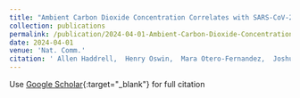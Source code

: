 ```yaml
---
title: "Ambient Carbon Dioxide Concentration Correlates with SARS-CoV-2 Aerostability and Infection Risk"
collection: publications
permalink: /publication/2024-04-01-Ambient-Carbon-Dioxide-Concentration-Correlates-with-SARS-CoV-2-Aerostability-and-Infection-Risk
date: 2024-04-01
venue: 'Nat. Comm.'
citation: ' Allen Haddrell,  Henry Oswin,  Mara Otero-Fernandez,  Joshua Robinson,  Tristan Cogan,  Robert Alexander,  Jamie Mann,  Darryl Hill,  Adam Finn,  Andrew Davidson,  Jonathan Reid, &quot;Ambient Carbon Dioxide Concentration Correlates with SARS-CoV-2 Aerostability and Infection Risk.&quot; Nat. Comm., 2024.'
---
```

Use [Google Scholar](https://scholar.google.com/scholar?q=Ambient+Carbon+Dioxide+Concentration+Correlates+with+SARS+CoV+2+Aerostability+and+Infection+Risk){:target="_blank"} for full citation